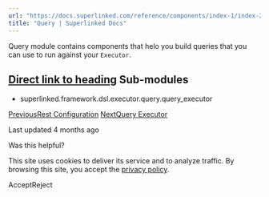 ```yaml
---
url: "https://docs.superlinked.com/reference/components/index-1/index-2"
title: "Query | Superlinked Docs"
---
```


Query module contains components that helo you build queries that you can use to run against your `Executor`.

## [Direct link to heading](https://docs.superlinked.com/reference/components/index-1/index-2\#sub-modules)    Sub-modules

- superlinked.framework.dsl.executor.query.query\_executor


[PreviousRest Configuration](https://docs.superlinked.com/reference/components/index-1/index-1/rest_configuration) [NextQuery Executor](https://docs.superlinked.com/reference/components/index-1/index-2/query_executor)

Last updated 4 months ago

Was this helpful?

This site uses cookies to deliver its service and to analyze traffic. By browsing this site, you accept the [privacy policy](https://superlinked.com/policies/privacy-policy).

AcceptReject